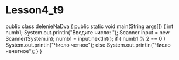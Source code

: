 # Lesson4_t9
public class delenieNaDva {
  public static void main(String args[]) {
    int numb1;
    System.out.println("Введите число: ");
    Scanner input = new Scanner(System.in);
    numb1 = input.nextInt();
    if ( numb1 % 2 == 0 )
        System.out.println("Число четное");
     else
        System.out.println("Число нечетное");
  }
}

